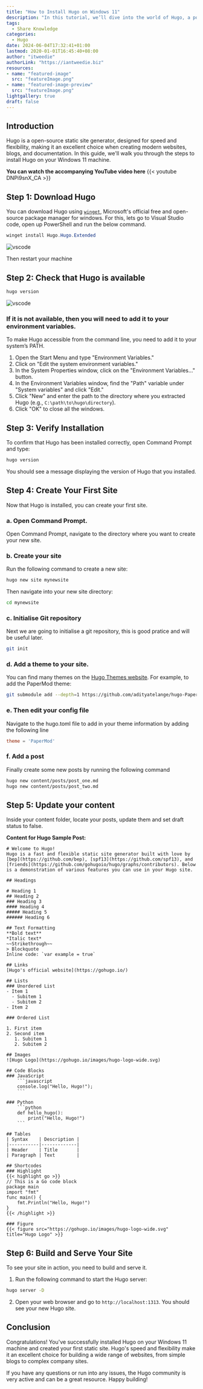 ```yaml
---
title: "How to Install Hugo on Windows 11"
description: "In this tutorial, we’ll dive into the world of Hugo, a powerful and lightning-fast static site generator. Whether you’re a developer, blogger, or content creator, Hugo can simplify your workflow and help you build efficient, static websites. By the end of this tutorial, you’ll be equipped to create stunning static websites using Hugo. Let’s get started!"
tags:
  - Share Knowledge
categories:
  - Hugo
date: 2024-06-04T17:32:41+01:00
lastmod: 2020-01-01T16:45:40+08:00
author: "itweedie"
authorLink: "https://iantweedie.biz"
resources:
- name: "featured-image"
  src: "featureImage.png"
- name: "featured-image-preview"
  src: "featureImage.png"
lightgallery: true
draft: false
---
```


## Introduction

Hugo is a open-source static site generator, designed for speed and flexibility, making it an excellent choice when creating modern websites, blogs, and documentation. In this guide, we'll walk you through the steps to install Hugo on your Windows 11 machine.
<!--more-->
**You can watch the accompanying YouTube video here**
{{< youtube DNPi9snX_CA >}}

## **Step 1:** Download Hugo

You can download Hugo using [`winget`](https://learn.microsoft.com/en-us/windows/package-manager/), Microsoft's official free and open-source package manager for windows. For this, lets go to Visual Studio code, open up PowerShell and run the below command. 

```PowerShell
winget install Hugo.Hugo.Extended
```


![vscode](Code_HjWZrgakhv.gif)


Then restart your machine
## Step 2: Check that Hugo is available

```PowerShell
hugo version
```

![vscode](Code_IbR0J4Nt3N.gif)


### If it is not available, then you will need to add it to your environment variables. 
To make Hugo accessible from the command line, you need to add it to your system’s PATH.

1. Open the Start Menu and type "Environment Variables."
2. Click on "Edit the system environment variables."
3. In the System Properties window, click on the "Environment Variables..." button.
4. In the Environment Variables window, find the "Path" variable under "System variables" and click "Edit."
5. Click "New" and enter the path to the directory where you extracted Hugo (e.g., `C:\path\to\hugo\directory`).
6. Click "OK" to close all the windows.

## Step 3: Verify Installation

To confirm that Hugo has been installed correctly, open Command Prompt and type:

```sh
hugo version
```

You should see a message displaying the version of Hugo that you installed.

## Step 4: Create Your First Site

Now that Hugo is installed, you can create your first site.

### a. Open Command Prompt.
Open Command Prompt, navigate to the directory where you want to create your new site.

### b. Create your site 
Run the following command to create a new site:

```sh
hugo new site mynewsite
```

Then navigate into your new site directory:

```sh
cd mynewsite
```

### c. Initialise Git repository

Next we are going to initialise a git repository, this is good pratice and will be useful later. 

```sh
git init
```

### d. Add a theme to your site. 
You can find many themes on the [Hugo Themes website](https://themes.gohugo.io/). For example, to add the PaperMod theme:
```sh
git submodule add --depth=1 https://github.com/adityatelange/hugo-PaperMod.git themes/PaperMod
```

### e. Then edit your config file
Navigate to the hugo.toml file to add in your theme information by adding the following line
```toml
theme = 'PaperMod'
```

### f. Add a post
Finally create some new posts by running the following command 

```bash
hugo new content/posts/post_one.md
hugo new content/posts/post_two.md
```
## Step 5: Update your content

Inside your content folder, locate your posts, update them and set draft status to false. 

**Content for Hugo Sample Post:**

```
# Welcome to Hugo!
Hugo is a fast and flexible static site generator built with love by [bep](https://github.com/bep), [spf13](https://github.com/spf13), and [friends](https://github.com/gohugoio/hugo/graphs/contributors). Below is a demonstration of various features you can use in your Hugo site.

## Headings

# Heading 1
## Heading 2
### Heading 3
#### Heading 4
##### Heading 5
###### Heading 6

## Text Formatting
**Bold text**
*Italic text*
~~Strikethrough~~
> Blockquote
Inline code: `var example = true`

## Links
[Hugo's official website](https://gohugo.io/)

## Lists
### Unordered List
- Item 1
  - Subitem 1
  - Subitem 2
- Item 2

### Ordered List

1. First item
2. Second item
   1. Subitem 1
   2. Subitem 2

## Images
![Hugo Logo](https://gohugo.io/images/hugo-logo-wide.svg)

## Code Blocks
### JavaScript
	```javascript
	console.log("Hello, Hugo!");
	```

### Python
	```python
	def hello_hugo():
		print("Hello, Hugo!")
	```

## Tables
| Syntax    | Description |
|-----------|-------------|
| Header    | Title       |
| Paragraph | Text        |

## Shortcodes
### Highlight
{{< highlight go >}}
// This is a Go code block
package main
import "fmt"
func main() {
    fmt.Println("Hello, Hugo!")
}
{{< /highlight >}}

### Figure
{{< figure src="https://gohugo.io/images/hugo-logo-wide.svg" title="Hugo Logo" >}}

```


## Step 6: Build and Serve Your Site

To see your site in action, you need to build and serve it.

1. Run the following command to start the Hugo server:

```sh
hugo server -D
```

2. Open your web browser and go to `http://localhost:1313`. You should see your new Hugo site.

## Conclusion

Congratulations! You've successfully installed Hugo on your Windows 11 machine and created your first static site. Hugo's speed and flexibility make it an excellent choice for building a wide range of websites, from simple blogs to complex company sites.

If you have any questions or run into any issues, the Hugo community is very active and can be a great resource. Happy building!
